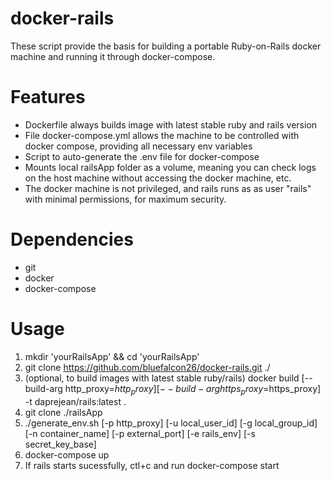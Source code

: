 # docker-rails

These script provide the basis for building a portable Ruby-on-Rails docker machine and running it through docker-compose.

# Features
* Dockerfile always builds image with latest stable ruby and rails version
* File docker-compose.yml allows the machine to be controlled with docker compose, providing all necessary env variables
* Script to auto-generate the .env file for docker-compose
* Mounts local railsApp folder as a volume, meaning you can check logs on the host machine without accessing the docker machine, etc.
* The docker machine is not privileged, and rails runs as as user "rails" with minimal permissions, for maximum security.

# Dependencies
* git
* docker
* docker-compose

# Usage
1. mkdir 'yourRailsApp' && cd 'yourRailsApp'
1. git clone https://github.com/bluefalcon26/docker-rails.git ./
2. (optional, to build images with latest stable ruby/rails)
    docker build [--build-arg http_proxy=$http_proxy] [--build-arg https_proxy=$https_proxy] -t daprejean/rails:latest .
3. git clone <yourRailsApp> ./railsApp
4. ./generate_env.sh [-p http_proxy] [-u local_user_id] [-g local_group_id] [-n container_name] [-p external_port] [-e rails_env] [-s secret_key_base]
5. docker-compose up
6. If rails starts sucessfully, ctl+c and run docker-compose start
